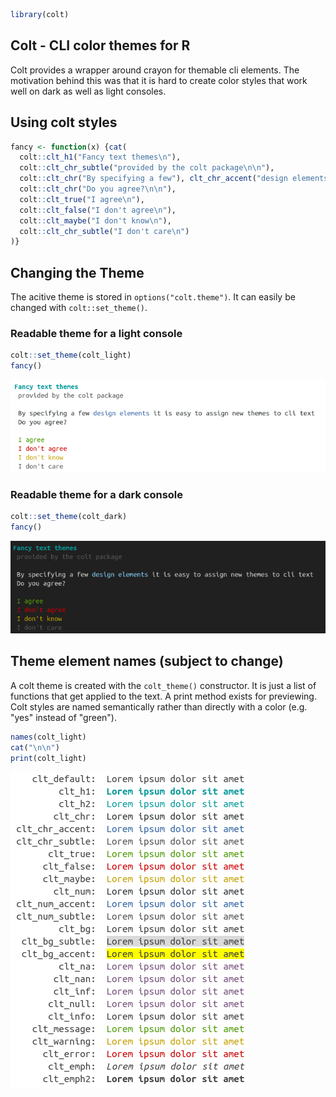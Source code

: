 ``` r
library(colt)
```

Colt - CLI color themes for R
-----------------------------

Colt provides a wrapper around crayon for themable cli elements. The motivation behind this was that it is hard to create color styles that work well on dark as well as light consoles.

Using colt styles
-----------------

``` r
fancy <- function(x) {cat(
  colt::clt_h1("Fancy text themes\n"),
  colt::clt_chr_subtle("provided by the colt package\n\n"),
  colt::clt_chr("By specifying a few"), clt_chr_accent("design elements"), clt_chr("it is easy to assign new themes to cli text\n"),
  colt::clt_chr("Do you agree?\n\n"),
  colt::clt_true("I agree\n"),
  colt::clt_false("I don't agree\n"),
  colt::clt_maybe("I don't know\n"),
  colt::clt_chr_subtle("I don't care\n")
)}
```

Changing the Theme
------------------

The acitive theme is stored in `options("colt.theme")`. It can easily be changed with `colt::set_theme()`.

### Readable theme for a light console

``` r
colt::set_theme(colt_light)
fancy()
```

![light theme](light.png)

### Readable theme for a dark console

``` r
colt::set_theme(colt_dark)
fancy()
```

![dark theme](dark.png)

Theme element names (subject to change)
---------------------------------------

A colt theme is created with the `colt_theme()` constructor. It is just a list of functions that get applied to the text. A print method exists for previewing. Colt styles are named semantically rather than directly with a color (e.g. "yes" instead of "green").

``` r
names(colt_light)
cat("\n\n")
print(colt_light)
```

![preview](preview.png)
